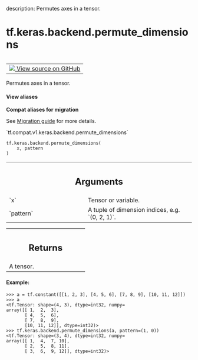 description: Permutes axes in a tensor.

<div itemscope itemtype="http://developers.google.com/ReferenceObject">
<meta itemprop="name" content="tf.keras.backend.permute_dimensions" />
<meta itemprop="path" content="Stable" />
</div>

# tf.keras.backend.permute_dimensions

<!-- Insert buttons and diff -->

<table class="tfo-notebook-buttons tfo-api nocontent" align="left">
<td>
  <a target="_blank" href="https://github.com/tensorflow/tensorflow/blob/r2.3/tensorflow/python/keras/backend.py#L2914-L2943">
    <img src="https://www.tensorflow.org/images/GitHub-Mark-32px.png" />
    View source on GitHub
  </a>
</td>
</table>



Permutes axes in a tensor.

<section class="expandable">
  <h4 class="showalways">View aliases</h4>
  <p>
<b>Compat aliases for migration</b>
<p>See
<a href="https://www.tensorflow.org/guide/migrate">Migration guide</a> for
more details.</p>
<p>`tf.compat.v1.keras.backend.permute_dimensions`</p>
</p>
</section>

<pre class="devsite-click-to-copy prettyprint lang-py tfo-signature-link">
<code>tf.keras.backend.permute_dimensions(
    x, pattern
)
</code></pre>



<!-- Placeholder for "Used in" -->


<!-- Tabular view -->
 <table class="responsive fixed orange">
<colgroup><col width="214px"><col></colgroup>
<tr><th colspan="2"><h2 class="add-link">Arguments</h2></th></tr>

<tr>
<td>
`x`
</td>
<td>
Tensor or variable.
</td>
</tr><tr>
<td>
`pattern`
</td>
<td>
A tuple of
dimension indices, e.g. `(0, 2, 1)`.
</td>
</tr>
</table>



<!-- Tabular view -->
 <table class="responsive fixed orange">
<colgroup><col width="214px"><col></colgroup>
<tr><th colspan="2"><h2 class="add-link">Returns</h2></th></tr>
<tr class="alt">
<td colspan="2">
A tensor.
</td>
</tr>

</table>



#### Example:


```
>>> a = tf.constant([[1, 2, 3], [4, 5, 6], [7, 8, 9], [10, 11, 12]])
>>> a
<tf.Tensor: shape=(4, 3), dtype=int32, numpy=
array([[ 1,  2,  3],
       [ 4,  5,  6],
       [ 7,  8,  9],
       [10, 11, 12]], dtype=int32)>
>>> tf.keras.backend.permute_dimensions(a, pattern=(1, 0))
<tf.Tensor: shape=(3, 4), dtype=int32, numpy=
array([[ 1,  4,  7, 10],
       [ 2,  5,  8, 11],
       [ 3,  6,  9, 12]], dtype=int32)>
```
